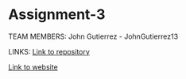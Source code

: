 # Assignment-3

TEAM MEMBERS:
   John Gutierrez - JohnGutierrez13

LINKS:
   [Link to repository](https://github.com/JohnGutierrez13/Assignment-3.git)
        

   [Link to website](https://johngutierrez13.github.io/Assignment-3/)

